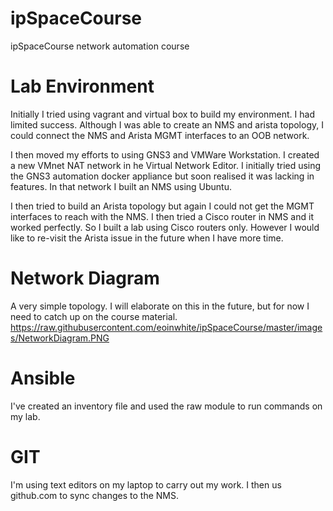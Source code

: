# ipSpaceCourse
ipSpaceCourse network automation course

# Lab Environment  
Initially I tried using vagrant and virtual box to build my environment. I had limited success. Although I was able to create an NMS and arista topology, I could connect the NMS and Arista MGMT interfaces to an OOB network.

I then moved my efforts to using GNS3 and VMWare Workstation. I created a new VMnet NAT network in he Virtual Network Editor. I initially tried using the GNS3 automation docker appliance but soon realised it was lacking in features. In that network I built an NMS using Ubuntu.

I then tried to build an Arista topology but again I could not get the MGMT interfaces to reach with the NMS. I then tried a Cisco router in NMS and it worked perfectly. So I built a lab using Cisco routers only. However I would like to re-visit the Arista issue in the future when I have more time.

# Network Diagram
A very simple topology. I will elaborate on this in the future, but for now I need to catch up on the course material.
https://raw.githubusercontent.com/eoinwhite/ipSpaceCourse/master/images/NetworkDiagram.PNG

# Ansible
I've created an inventory file and used the raw module to run commands on my lab.

# GIT
I'm using text editors on my laptop to carry out my work. I then us github.com to sync changes to the NMS.
